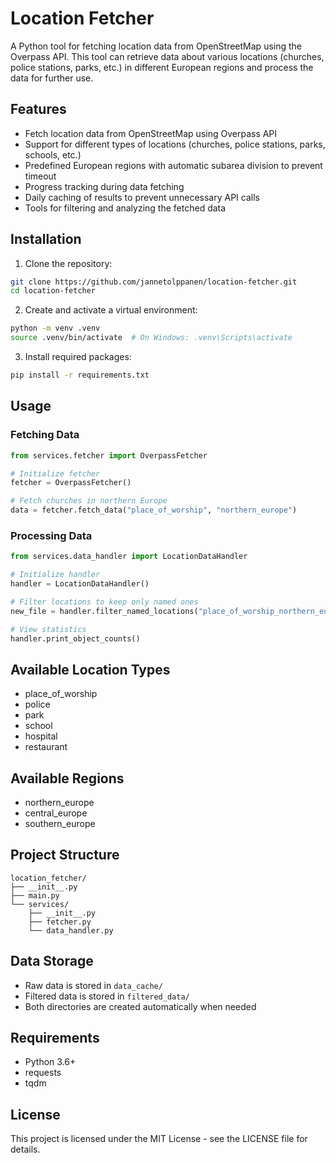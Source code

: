 # Location Fetcher

A Python tool for fetching location data from OpenStreetMap using the Overpass API. This tool can retrieve data about various locations (churches, police stations, parks, etc.) in different European regions and process the data for further use.

## Features

- Fetch location data from OpenStreetMap using Overpass API
- Support for different types of locations (churches, police stations, parks, schools, etc.)
- Predefined European regions with automatic subarea division to prevent timeout
- Progress tracking during data fetching
- Daily caching of results to prevent unnecessary API calls
- Tools for filtering and analyzing the fetched data

## Installation

1. Clone the repository:
```bash
git clone https://github.com/jannetolppanen/location-fetcher.git
cd location-fetcher
```

2. Create and activate a virtual environment:
```bash
python -m venv .venv
source .venv/bin/activate  # On Windows: .venv\Scripts\activate
```

3. Install required packages:
```bash
pip install -r requirements.txt
```

## Usage

### Fetching Data

```python
from services.fetcher import OverpassFetcher

# Initialize fetcher
fetcher = OverpassFetcher()

# Fetch churches in northern Europe
data = fetcher.fetch_data("place_of_worship", "northern_europe")
```

### Processing Data

```python
from services.data_handler import LocationDataHandler

# Initialize handler
handler = LocationDataHandler()

# Filter locations to keep only named ones
new_file = handler.filter_named_locations("place_of_worship_northern_europe_20240224.json")

# View statistics
handler.print_object_counts()
```

## Available Location Types

- place_of_worship
- police
- park
- school
- hospital
- restaurant

## Available Regions

- northern_europe
- central_europe
- southern_europe

## Project Structure

```
location_fetcher/
├── __init__.py
├── main.py
└── services/
    ├── __init__.py
    ├── fetcher.py
    └── data_handler.py
```

## Data Storage

- Raw data is stored in `data_cache/`
- Filtered data is stored in `filtered_data/`
- Both directories are created automatically when needed

## Requirements

- Python 3.6+
- requests
- tqdm

## License

This project is licensed under the MIT License - see the LICENSE file for details.
